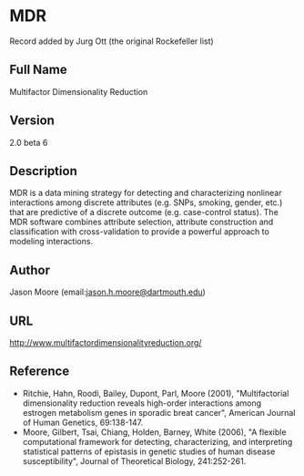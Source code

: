 # MDR
Record added by Jurg Ott (the original Rockefeller list)

## Full Name
Multifactor Dimensionality Reduction

## Version
2.0 beta 6

## Description
MDR is a data mining strategy for detecting and characterizing nonlinear interactions among discrete attributes (e.g. SNPs, smoking, gender, etc.) that are predictive of a discrete outcome (e.g. case-control status). The MDR software combines attribute selection, attribute construction and classification with cross-validation to provide a powerful approach to modeling interactions.

## Author
Jason Moore (email:jason.h.moore@dartmouth.edu)

## URL
http://www.multifactordimensionalityreduction.org/

## Reference
* Ritchie, Hahn, Roodi, Bailey, Dupont, Parl, Moore (2001), "Multifactorial dimensionality reduction reveals high-order interactions among estrogen metabolism genes in sporadic breat cancer", American Journal of Human Genetics, 69:138-147.
* Moore, Gilbert, Tsai, Chiang, Holden, Barney, White (2006), "A flexible computational framework for detecting, characterizing, and interpreting statistical patterns of epistasis in genetic studies of human disease susceptibility", Journal of Theoretical Biology, 241:252-261.